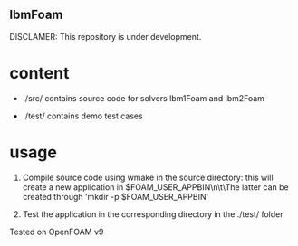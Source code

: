 ## lbmFoam

  DISCLAMER: This repository is under development.

# content

  - ./src/ contains source code for solvers lbm1Foam and lbm2Foam

  - ./test/ contains demo test cases

# usage

  1. Compile source code using wmake in the source directory: this will create a new application in $FOAM_USER_APPBIN\n\t\The latter can be created through 'mkdir -p $FOAM_USER_APPBIN'

  2. Test the application in the corresponding directory in the ./test/ folder

Tested on OpenFOAM v9
